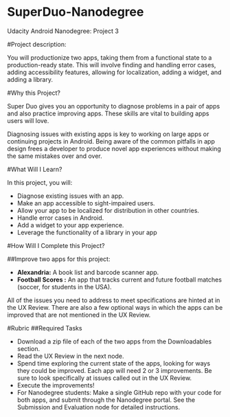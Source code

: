 # SuperDuo-Nanodegree

Udacity Android Nanodegree: Project 3

#Project description:

You will productionize two apps, taking them from a functional state to a production-ready state. This will involve finding and handling error cases, adding accessibility features, allowing for localization, adding a widget, and adding a library.

#Why this Project?

Super Duo gives you an opportunity to diagnose problems in a pair of apps and also practice improving apps. These skills are vital to building apps users will love.

Diagnosing issues with existing apps is key to working on large apps or continuing projects in Android. Being aware of the common pitfalls in app design frees a developer to produce novel app experiences without making the same mistakes over and over.

#What Will I Learn?

In this project, you will:

<ul>
<li>Diagnose existing issues with an app.</br></li>
<li>Make an app accessible to sight-impaired users.</br></li>
<li>Allow your app to be localized for distribution in other countries.</br></li>
<li>Handle error cases in Android.</br></li>
<li>Add a widget to your app experience.</br></li>
<li>Leverage the functionality of a library in your app</br></li>
</ul>

#How Will I Complete this Project?

##Improve two apps for this project:
<ul>
<li><b>Alexandria:</b> A book list and barcode scanner app.</br></li>
<li><b>Football Scores :</b> An app that tracks current and future football matches (soccer, for students in the USA).</br></li>
</ul>

All of the issues you need to address to meet specifications are hinted at in the UX Review. There are also a few optional ways in which the apps can be improved that are not mentioned in the UX Review.

#Rubric
##Required Tasks

<ul>
<li>Download a zip file of each of the two apps from the Downloadables section.</br></li>
<li>Read the UX Review in the next node.</br></li>
<li>Spend time exploring the current state of the apps, looking for ways they could be improved. Each app will need 2 or 3 improvements. Be sure to look specifically at issues called out in the UX Review.</br></li>
<li>Execute the improvements!</br></li>
<li>For Nanodegree students: Make a single GitHub repo with your code for both apps, and submit through the Nanodegree portal. See the Submission and Evaluation node for detailed instructions.</br></li>
</ul>


